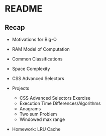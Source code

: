 # README

## Recap

* Motivations for Big-O

* RAM Model of Computation

* Common Classifications

* Space Complexity

* CSS Advanced Selectors 

* Projects
  - CSS Advanced Selectors Exercise
  - Execution Time Differences/Algorithms
  - Anagrams
  - Two sum Problem
  - Windowed max range

* Homework: LRU Cache
